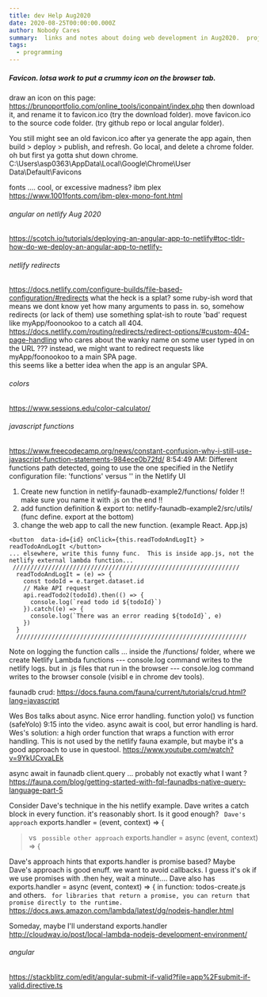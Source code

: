 ```yaml
---
title: dev Help Aug2020 
date: 2020-08-25T00:00:00.000Z
author: Nobody Cares
summary:  links and notes about doing web development in Aug2020.  projects like questool5.
tags:
  - programming
---
```



##### Favicon.   lotsa work to put a crummy icon on the browser tab.
 
draw an icon on this page:
https://brunoportfolio.com/online_tools/iconpaint/index.php
then download it, and rename it to favicon.ico  (try the download folder).
move favicon.ico to the source code folder. (try github repo or local angular folder).

You still might see an old favicon.ico after ya generate the app again, then build > deploy > publish, and refresh.
Go local, and delete a chrome folder.  oh but first ya gotta shut down chrome.
C:\Users\asp0363\AppData\Local\Google\Chrome\User Data\Default\Favicons


fonts .... cool, or excessive madness?   ibm plex
https://www.1001fonts.com/ibm-plex-mono-font.html

###### angular on netlify Aug 2020
https://scotch.io/tutorials/deploying-an-angular-app-to-netlify#toc-tldr-how-do-we-deploy-an-angular-app-to-netlify-


###### netlify redirects
https://docs.netlify.com/configure-builds/file-based-configuration/#redirects
what the heck is a splat?
some ruby-ish word that means we dont know yet how many arguments to pass in.
so, somehow redirects (or lack of them) use something splat-ish to route 'bad' request like myApp/foonookoo to a catch all 404.
https://docs.netlify.com/routing/redirects/redirect-options/#custom-404-page-handling
who cares about the wanky name on some user typed in on the URL ???
instead, we might want to redirect requests like myApp/foonookoo to a main SPA page.  
this seems like a better idea when the app is an angular SPA.


###### colors
https://www.sessions.edu/color-calculator/

###### javascript functions
https://www.freecodecamp.org/news/constant-confusion-why-i-still-use-javascript-function-statements-984ece0b72fd/ 
8:54:49 AM: Different functions path detected, going to use the one specified in the Netlify configuration file: 'functions' versus '' in the Netlify UI

1. Create new function in netlify-faunadb-example2/functions/ folder   !! make sure you name it with .js on the end !!
2. add function definition & export to: netlify-faunadb-example2/src/utils/   (func define. export at the bottom) 
3. change the web app to call the new function.  (example React.   App.js)
```
<button  data-id={id} onClick={this.readTodoAndLogIt} > readTodoAndLogIt </button>
... elsewhere, write this funny func.  This is inside app.js, not the netlify external lambda function...
 ////////////////////////////////////////////////////////////////
  readTodoAndLogIt = (e) => {
    const todoId = e.target.dataset.id
    // Make API request 
    api.readTodo2(todoId).then(() => {
      console.log(`read todo id ${todoId}`)     
    }).catch((e) => {
      console.log(`There was an error reading ${todoId}`, e)
    })
  }
  /////////////////////////////////////////////////////////////////
```

Note on logging the function calls ...
inside the /functions/ folder, where we create Netlify Lambda functions --- console.log command writes to the netlify logs.
but in .js files that run in the browser --- console.log command writes to the browser console (visibl e in chrome dev tools).

faunadb crud:
https://docs.fauna.com/fauna/current/tutorials/crud.html?lang=javascript


Wes Bos talks about async.  Nice error handling. function yolo()  vs function (safeYolo) 9:15 into the video.
async await is cool, but error handling is hard.  Wes's solution:  a high order function that wraps a function with error handling.
This is not used by the netlify fauna example, but maybe it's a good approach to use in questool.
https://www.youtube.com/watch?v=9YkUCxvaLEk


async await in faunadb  client.query ... probably not exactly what I want ?
https://fauna.com/blog/getting-started-with-fql-faunadbs-native-query-language-part-5

Consider Dave's technique in the his netlify example.
Dave writes a catch block in every function.  it's reasonably short.  Is it good enough?
 ``` Dave's approach```  exports.handler = (event, context) => {           
>vs 
``` possible other approach```  exports.handler = async (event, context) => {     

Dave's approach hints that exports.handler is promise based?
Maybe Dave's approach is good enuff.  we want to avoid callbacks.  I guess it's ok if we use promises with .then
hey, wait a minute.... Dave also has  exports.handler = async (event, context) => { 
in function: todos-create.js and others.
``` for libraries that return a promise, you can return that promise directly to the runtime.```  
https://docs.aws.amazon.com/lambda/latest/dg/nodejs-handler.html

Someday, maybe I'll understand exports.handler
http://cloudway.io/post/local-lambda-nodejs-development-environment/

###### angular 
https://stackblitz.com/edit/angular-submit-if-valid?file=app%2Fsubmit-if-valid.directive.ts

